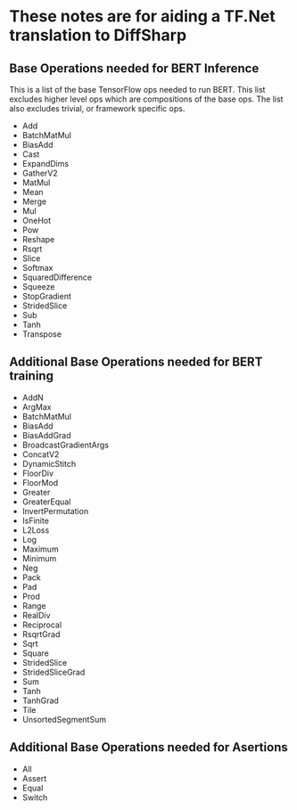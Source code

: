 # These notes are for aiding a TF.Net translation to DiffSharp

## Base Operations needed for BERT Inference

This is a list of the base TensorFlow ops needed to run BERT. This list excludes higher level ops which are compositions of the base ops. The list also excludes trivial, or framework specific ops.

* Add
* BatchMatMul
* BiasAdd
* Cast
* ExpandDims 
* GatherV2
* MatMul
* Mean
* Merge
* Mul
* OneHot
* Pow
* Reshape
* Rsqrt
* Slice
* Softmax
* SquaredDifference
* Squeeze
* StopGradient
* StridedSlice 
* Sub
* Tanh
* Transpose

## Additional Base Operations needed for BERT training

* AddN
* ArgMax
* BatchMatMul
* BiasAdd
* BiasAddGrad
* BroadcastGradientArgs
* ConcatV2
* DynamicStitch
* FloorDiv
* FloorMod
* Greater
* GreaterEqual
* InvertPermutation
* IsFinite
* L2Loss
* Log
* Maximum
* Minimum
* Neg
* Pack
* Pad
* Prod
* Range
* RealDiv
* Reciprocal
* RsqrtGrad
* Sqrt
* Square
* StridedSlice
* StridedSliceGrad
* Sum
* Tanh
* TanhGrad
* Tile
* UnsortedSegmentSum

## Additional Base Operations needed for Asertions

* All
* Assert 
* Equal 
* Switch 
